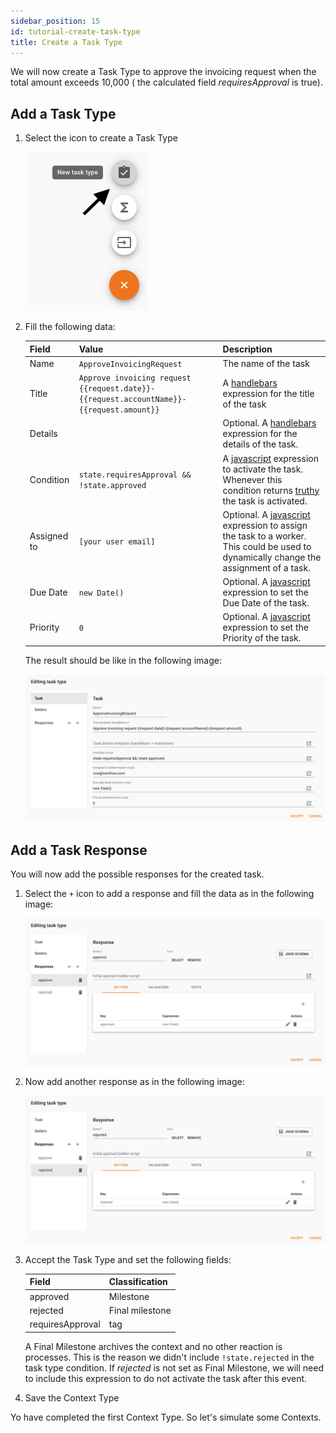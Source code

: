 ```yaml
---
sidebar_position: 15
id: tutorial-create-task-type
title: Create a Task Type
---
```


We will now create a Task Type to approve the invoicing request when the total amount exceeds 10,000 ( the calculated field *requiresApproval* is true). 

## Add a Task Type

1. Select the icon to create a Task Type

    ![create task](../assets/studio-context-type-task-add.png)

1. Fill the following data:

    Field     | Value | Description 
    ----------|-------|------------
    |Name|```ApproveInvoicingRequest```| The name of the task
    |Title| ```Approve invoicing request {{request.date}}-{{request.accountName}}-{{request.amount}} ```| A [handlebars](https://handlebarsjs.com/) expression for the title of the task
    |Details| | Optional. A [handlebars](https://handlebarsjs.com/) expression for the details of the task.
    | Condition | ```state.requiresApproval && !state.approved``` | A [javascript](https://developer.mozilla.org/en-US/docs/Web/javascript) expression to activate the task. Whenever this condition returns [truthy](https://developer.mozilla.org/en-US/docs/Glossary/Truthy) the task is activated.
    | Assigned to | ```[your user email]```| Optional. A [javascript](https://developer.mozilla.org/en-US/docs/Web/javascript) expression to assign the task to a worker. This could be used to dynamically change the assignment of a task.
    | Due Date | ```new Date()```| Optional. A [javascript](https://developer.mozilla.org/en-US/docs/Web/javascript) expression to set the Due Date of the task.
    | Priority | ``` 0 ```| Optional. A [javascript](https://developer.mozilla.org/en-US/docs/Web/javascript) expression to set the Priority of the task.

    The result should be like in the following image:

    ![task editor](../assets/studio-context-type-task-approve-invoicing-request.png)

## Add a Task Response

You will now add the possible responses for the created task. 

1. Select the ```+```  icon to add a response and fill the data as in the following image: 

    ![response approved](../assets/studio-context-type-task-approve-invoicing-request-response-approved.png)

1. Now add another response as in the following image:

    ![response rejected](../assets/studio-context-type-task-approve-invoicing-request-response-rejected.png)

1. Accept the Task Type and set the following fields:

    Field            | Classification
    -------------    | --------------
    approved         | Milestone
    rejected         | Final milestone
    requiresApproval | tag
    
    A Final Milestone archives the context and no other reaction is processes. This is the reason we didn't include ```!state.rejected``` in the task type condition. If *rejected* is not set as Final Milestone, we will need to include this expression to do not activate the task after this event.    

1. Save the Context Type

Yo have completed the first Context Type. So let's simulate some Contexts.